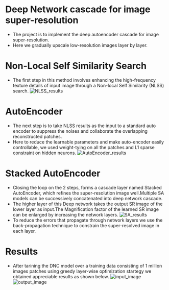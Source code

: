 # Deep Network cascade for image super-resolution
* The project is to implement the deep autoencoder cascade for image super-resolution.
* Here we gradually upscale low-resolution images layer by layer.
# Non-Local Self Similarity Search 
* The first step in this method involves enhancing the high-frequency texture details of input image through a Non-local Self Similarity (NLSS) search.
![NLSS_results](https://github.com/savera2020/super-resolution/blob/master/result/NLSS_result.png)
# AutoEncoder
* The next step is to take NLSS results as the input to a standard auto encoder to suppress the noises and collaborate the overlapping reconstructed patches.
* Here to reduce the learnable parameters and make auto-encoder easily controllable, we used weight-tying on all the patches and L1 sparse constraint on hidden neurons.
![AutoEncoder_results](https://github.com/savera2020/super-resolution/blob/master/result/AUTOENCODER_RESULT.png)
# Stacked AutoEncoder
* Closing the loop on the 2 steps, forms a cascade layer named Stacked AutoEncoder, which refines the super-resolution image well.Multiple SA models can be successively concatenated into deep network cascade.
* The higher layer of this Deep network takes the output SR image of the lower layer as input.The Magnification factor of the learned SR image can be enlarged by increasing the network layers.
![SA_results](https://github.com/savera2020/super-resolution/blob/master/result/result2_56_56.png)
* To reduce the errors that propagate through network layers we use the back-propagation technique to constrain the super-resolved image in each layer.
# Results 
* After tarining the DNC model over a training data consisting of 1 million images patches using greedy layer-wise optimization startegy we obtained appreciable results as shown below. 
![input_image](https://github.com/savera2020/super-resolution/blob/master/result/input.png)
![output_image](https://github.com/savera2020/super-resolution/blob/master/result/resolution_results_56_56.png)

